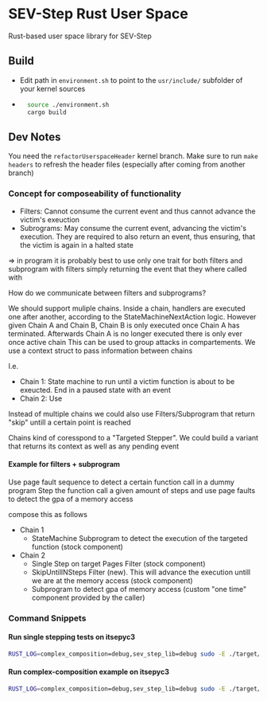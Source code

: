 # SEV-Step Rust User Space

Rust-based user space library for SEV-Step

## Build

- Edit path in `environment.sh` to point to the `usr/include/` subfolder of your kernel sources

- ```bash
    source ./environment.sh
    cargo build
    ```

## Dev Notes

You need the `refactorUserspaceHeader` kernel branch. Make sure to run `make headers` to refresh the
header files (especially after coming from another branch)

### Concept for composeability of functionality
- Filters: Cannot consume the current event and thus cannot advance the victim's exeuction
- Subrograms: May consume the current event, advancing the victim's execution. They are required to also return an event, thus ensuring, that the victim is again in a halted state

=> in program it is probably best to use only one trait for both filters and subprogram with filters simply returning the event that they where called with

How do we communicate between filters and subprograms?

We should support muliple chains. Inside a chain, handlers are executed one after another, according to the StateMachineNextAction logic.
However given Chain A and Chain B, Chain B is only executed once Chain A has terminated. Afterwards Chain A is no longer executed there is only ever once active chain
This can be used to group attacks in compartements. We use a context struct to pass information between chains

I.e.
- Chain 1: State machine to run until a victim function is about to be exeucted. End in a paused state with an event
- Chain 2: Use 

Instead of multiple chains we could also use Filters/Subprogram that return "skip" untill a certain point is reached

Chains kind of coresspond to a "Targeted Stepper". We could build a variant that returns
its context as well as any pending event

#### Example for filters + subprogram
Use page fault sequence to detect a certain function call in a dummy program
Step the function call a given amount of steps and use page faults to detect the gpa
of a memory access

compose this as follows
- Chain 1
    - StateMachine Subprogram to detect the execution of the targeted function (stock component)
- Chain 2
    - Single Step on target Pages Filter (stock component)
    - SkipUntillNSteps Filter (new). This will advance the execution untill we are at the memory access (stock component)
    - Subprogram to detect gpa of memory access (custom "one time" component provided by the caller)

### Command Snippets

#### Run single stepping tests on itsepyc3
```bash
RUST_LOG=complex_composition=debug,sev_step_lib=debug sudo -E ./target/release/tester -v ./sev_step_lib/vm-config.toml --tests single-step-nop-slide -t 0x33
```

#### Run complex-composition example on itsepyc3
```bash
RUST_LOG=complex_composition=debug,sev_step_lib=debug sudo -E ./target/release/examples/complex-composition -v ./sev_step_lib/vm-config.toml --apic-timer-value 0x33
```